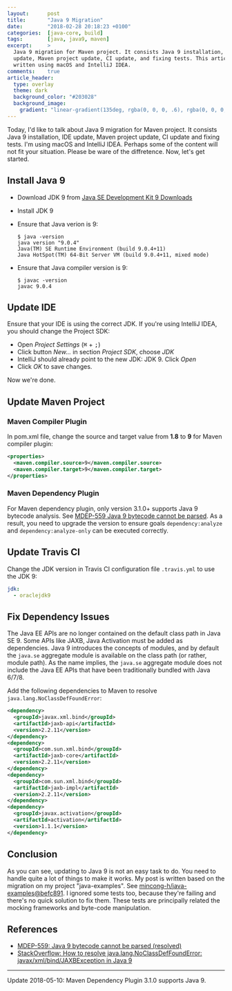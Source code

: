 ```yaml
---
layout:      post
title:       "Java 9 Migration"
date:        "2018-02-28 20:18:23 +0100"
categories:  [java-core, build]
tags:        [java, java9, maven]
excerpt:     >
  Java 9 migration for Maven project. It consists Java 9 installation, IDE
  update, Maven project update, CI update, and fixing tests. This article is
  written using macOS and IntelliJ IDEA.
comments:    true
article_header:
  type: overlay
  theme: dark
  background_color: "#203028"
  background_image:
    gradient: "linear-gradient(135deg, rgba(0, 0, 0, .6), rgba(0, 0, 0, .4))"
---
```


Today, I'd like to talk about Java 9 migration for Maven project. It consists
Java 9 installation, IDE update, Maven project update, CI
update and fixing tests. I'm using macOS and IntelliJ IDEA. Perhaps some of the
content will not fit your situation. Please be ware of the diffretence. Now,
let's get started.

## Install Java 9

- Download JDK 9 from [Java SE Development Kit 9 Downloads][jdk9-download]
- Install JDK 9
- Ensure that Java verion is 9:

      $ java -version
      java version "9.0.4"
      Java(TM) SE Runtime Environment (build 9.0.4+11)
      Java HotSpot(TM) 64-Bit Server VM (build 9.0.4+11, mixed mode)

- Ensure that Java compiler version is 9:

      $ javac -version
      javac 9.0.4

## Update IDE

Ensure that your IDE is using the correct JDK. If you're using IntelliJ IDEA,
you should change the Project SDK:

- Open _Project Settings_ (<kbd>⌘</kbd> + <kbd>;</kbd>)
- Click button _New..._ in section _Project SDK_, choose _JDK_
- IntelliJ should already point to the new JDK: JDK 9. Click _Open_
- Click _OK_ to save changes.

Now we're done.

## Update Maven Project

### Maven Compiler Plugin

In pom.xml file, change the source and target value from **1.8** to **9** for
Maven compiler plugin:

```xml
<properties>
  <maven.compiler.source>9</maven.compiler.source>
  <maven.compiler.target>9</maven.compiler.target>
</properties>
```

### Maven Dependency Plugin

For Maven dependency plugin, only version 3.1.0+ supports Java 9 bytecode
analysis. See [MDEP-559 Java 9 bytecode cannot be parsed][MDEP-559]. As a
result, you need to upgrade the version to ensure goals `dependency:analyze`
and `dependency:analyze-only` can be executed correctly.

## Update Travis CI

Change the JDK version in Travis CI configuration file `.travis.yml` to use the
JDK 9:

```yml
jdk:
  - oraclejdk9
```

## Fix Dependency Issues

The Java EE APIs are no longer contained on the default class path in Java SE 9.
Some APIs like JAXB, Java Activation must be added as dependencies. Java 9
introduces the concepts of modules, and by default the `java.se` aggregate
module is available on the class path (or rather, module path). As the name
implies, the `java.se` aggregate module does not include the Java EE APIs that
have been traditionally bundled with Java 6/7/8.

Add the following dependencies to Maven to resolve
`java.lang.NoClassDefFoundError`:

```xml
<dependency>
  <groupId>javax.xml.bind</groupId>
  <artifactId>jaxb-api</artifactId>
  <version>2.2.11</version>
</dependency>
<dependency>
  <groupId>com.sun.xml.bind</groupId>
  <artifactId>jaxb-core</artifactId>
  <version>2.2.11</version>
</dependency>
<dependency>
  <groupId>com.sun.xml.bind</groupId>
  <artifactId>jaxb-impl</artifactId>
  <version>2.2.11</version>
</dependency>
<dependency>
  <groupId>javax.activation</groupId>
  <artifactId>activation</artifactId>
  <version>1.1.1</version>
</dependency>
```

## Conclusion

As you can see, updating to Java 9 is not an easy task to do. You need to handle
quite a lot of things to make it works. My post is written based on the
migration on my project "java-examples". See
[mincong-h/java-examples@befc891][befc891]. I ignored some tests too, because
they're failing and there's no quick solution to fix them. These tests are
principally related the mocking frameworks and byte-code manipulation.

## References

- [MDEP-559: Java 9 bytecode cannot be parsed (resolved)][MDEP-559]
- [StackOverflow: How to resolve java.lang.NoClassDefFoundError: javax/xml/bind/JAXBException in Java 9](https://stackoverflow.com/questions/43574426)

---

Update 2018-05-10: Maven Dependency Plugin 3.1.0 supports Java 9.

[befc891]: https://github.com/mincong-h/java-examples/commit/befc8915de7b2fcaef7fba0acb16ef4f4bc558dd
[MDEP-559]: https://issues.apache.org/jira/browse/MDEP-559
[jdk9-download]: http://www.oracle.com/technetwork/java/javase/downloads/jdk9-downloads-3848520.html
